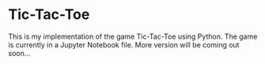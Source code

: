 # Tic-Tac-Toe
This is my implementation of the game Tic-Tac-Toe using Python. The game is currently in a Jupyter Notebook file. More version will be coming out soon...
